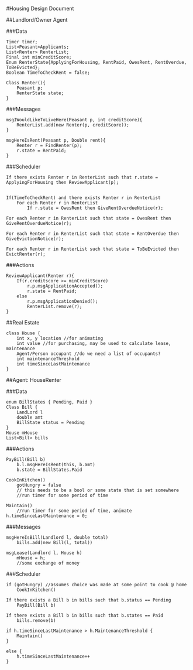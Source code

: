 #Housing Design Document

##Landlord/Owner Agent
 
###Data
 
    Timer timer;
    List<Peasant>Applicants;
    List<Renter> RenterList;
    Final int minCreditScore;
    Enum RenterState{ApplyingForHousing, RentPaid, OwesRent, RentOverdue, ToBeEvicted};
    Boolean TimeToCheckRent = false;
 
    Class Renter(){
        Peasant p;
        RenterState state;
    }
 
 
###Messages

    msgIWouldLikeToLiveHere(Peasant p, int creditScore){
        RenterList.add(new Renter(p, creditScore));
    }
 
    msgHereIsRent(Peasant p, Double rent){
        Renter r = FindRenter(p);
        r.state = RentPaid;
    }
 
 
###Scheduler

    If there exists Renter r in RenterList such that r.state = ApplyingForHousing then ReviewApplicant(p);
 
 
    If(TimeToCheckRent) and there exists Renter r in RenterList
        For each Renter r in RenterList
            If r.state = OwesRent then GiveRentOverdueNotice(r);
 
    For each Renter r in RenterList such that state = OwesRent then GiveRentOverdueNotice(r);
 
    For each Renter r in RenterList such that state = RentOverdue then GiveEvictionNotice(r);
 
    For each Renter r in RenterList such that state = ToBeEvicted then EvictRenter(r); 
 

###Actions

    ReviewApplicant(Renter r){
        If(r.creditscore >= minCreditScore)
            r.p.msgApplicationAccepted();
            r.state = RentPaid;
        else
            r.p.msgApplicationDenied();
            RenterList.remove(r);       	
    }


##Real Estate

    class House {
        int x, y location //for animating
        int value //for purchasing, may be used to calculate lease, maintenance
        Agent/Person occupant //do we need a list of occupants?
        int maintenanceThreshold
        int timeSinceLastMaintenance
    } 


##Agent: HouseRenter

###Data

    enum BillStates { Pending, Paid }
    Class Bill {
    	LandLord l
    	double amt
    	BillState status = Pending
    }
    House mHouse
    List<Bill> bills

###Actions

    PayBill(Bill b)
	    b.l.msgHereIsRent(this, b.amt)
	    b.state = BillStates.Paid

    CookInKitchen()        
        gotHungry = false 
        // this needs to be a bool or some state that is set somewhere
        //run timer for some period of time

    Maintain()    
        //run timer for some period of time, animate
    h.timeSinceLastMaintenance = 0;

###Messages

    msgHereIsBill(Landlord l, double total)
        bills.add(new Bill(l, total))

    msgLease(Landlord l, House h)
        mHouse = h;
        //some exchange of money

###Scheduler

    if (gotHungry) //assumes choice was made at some point to cook @ home
        CookInKitchen()

    If there exists a Bill b in bills such that b.status == Pending
        PayBill(Bill b)

    If there exists a Bill b in bills such that b.states == Paid
    	bills.remove(b)

    if h.timeSinceLastMaintenance > h.MaintenanceThreshold {
        Maintain()
    }
    
    else { 
        h.timeSinceLastMaintenance++ 
    }
